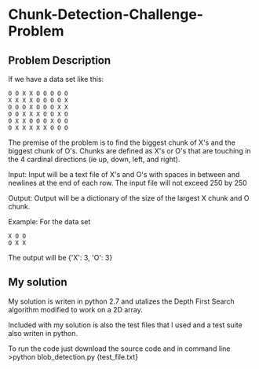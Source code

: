 # Chunk-Detection-Challenge-Problem

## Problem Description
If we have a data set like this:  
```O O O O X O O O O  
O O X X O O O O O  
X X X X O O O O X  
O O O X O O O X X  
O O X X X O O X O  
O X X O O O X O O  
O X X X X X O O O  
```
The premise of the problem is to find the biggest chunk of X's and the biggest chunk of O's.
Chunks are defined as X's or O's that are touching in the 4 cardinal directions (ie up, down, left, and right).

Input:
Input will be a text file of X's and O's with spaces in between and newlines at the end of each row.
The input file will not exceed 250 by 250

Output:
Output will be a dictionary of the size of the largest X chunk and O chunk.

Example:
For the data set  
```X X O  
X O O  
O X X  
```
The output will be
{'X': 3, 'O': 3}

## My solution

My solution is writen in python 2.7 and utalizes the Depth First Search algorithm modified to work on a 2D array.

Included with my solution is also the test files that I used and a test suite also writen in python.

To run the code just download the source code and in command line  
\>python blob_detection.py {test_file.txt}

